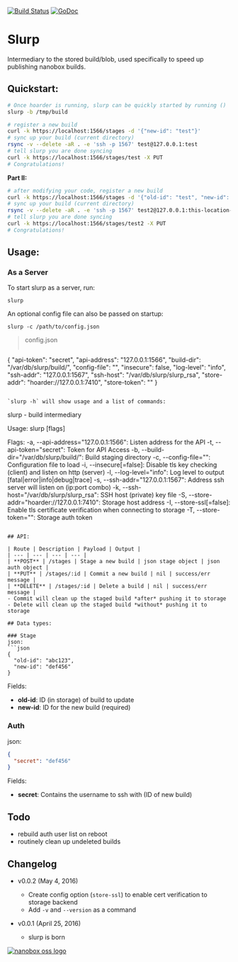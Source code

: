 [![Build Status](https://travis-ci.org/nanobox-io/slurp.svg)](https://travis-ci.org/nanobox-io/slurp)
[![GoDoc](https://godoc.org/github.com/nanobox-io/slurp?status.svg)](https://godoc.org/github.com/nanobox-io/slurp)

# Slurp
Intermediary to the stored build/blob, used specifically to speed up publishing nanobox builds.

## Quickstart:
```sh
# Once hoarder is running, slurp can be quickly started by running ()
slurp -b /tmp/build

# register a new build
curl -k https://localhost:1566/stages -d '{"new-id": "test"}'
# sync up your build (current directory)
rsync -v --delete -aR . -e 'ssh -p 1567' test@127.0.0.1:test
# tell slurp you are done syncing
curl -k https://localhost:1566/stages/test -X PUT
# Congratulations!
```
**Part II:**
```sh
# after modifying your code, register a new build
curl -k https://localhost:1566/stages -d '{"old-id": "test", "new-id": "test2"}'
# sync up your build (current directory)
rsync -v --delete -aR . -e 'ssh -p 1567' test2@127.0.0.1:this-location-really-doesnt-matter
# tell slurp you are done syncing
curl -k https://localhost:1566/stages/test2 -X PUT
# Congratulations!
```

## Usage:

### As a Server
To start slurp as a server, run:

`slurp`

An optional config file can also be passed on startup:

`slurp -c /path/to/config.json`

>config.json
>```json
{
  "api-token": "secret",
  "api-address": "127.0.0.1:1566",
  "build-dir": "/var/db/slurp/build/",
  "config-file": "",
  "insecure": false,
  "log-level": "info",
  "ssh-addr": "127.0.0.1:1567",
  "ssh-host": "/var/db/slurp/slurp_rsa",
  "store-addr": "hoarder://127.0.0.1:7410",
  "store-token": ""
}
```

`slurp -h` will show usage and a list of commands:

```
slurp - build intermediary

Usage:
  slurp [flags]

Flags:
  -a, --api-address="127.0.0.1:1566": Listen address for the API
  -t, --api-token="secret": Token for API Access
  -b, --build-dir="/var/db/slurp/build/": Build staging directory
  -c, --config-file="": Configuration file to load
  -i, --insecure[=false]: Disable tls key checking (client) and listen on http (server)
  -l, --log-level="info": Log level to output [fatal|error|info|debug|trace]
  -s, --ssh-addr="127.0.0.1:1567": Address ssh server will listen on (ip:port combo)
  -k, --ssh-host="/var/db/slurp/slurp_rsa": SSH host (private) key file
  -S, --store-addr="hoarder://127.0.0.1:7410": Storage host address
  -I, --store-ssl[=false]: Enable tls certificate verification when connecting to storage
  -T, --store-token="": Storage auth token
```

## API:

| Route | Description | Payload | Output |
| --- | --- | --- | --- |
| **POST** | /stages | Stage a new build | json stage object | json auth object |
| **PUT** | /stages/:id | Commit a new build | nil | success/err message |
| **DELETE** | /stages/:id | Delete a build | nil | success/err message |
- Commit will clean up the staged build *after* pushing it to storage
- Delete will clean up the staged build *without* pushing it to storage

## Data types:

### Stage
json:
```json
{
  "old-id": "abc123",
  "new-id": "def456"
}
```
Fields:
- **old-id**: ID (in storage) of build to update
- **new-id**: ID for the new build (required)

### Auth
json:
```json
{
  "secret": "def456"
}
```
Fields:
- **secret**: Contains the username to ssh with (ID of new build)

## Todo
- rebuild auth user list on reboot
- routinely clean up undeleted builds

## Changelog
- v0.0.2 (May 4, 2016)
  - Create config option (`store-ssl`) to enable cert verification to storage backend
  - Add `-v` and `--version` as a command

- v0.0.1 (April 25, 2016)
  - slurp is born

[![nanobox oss logo](http://nano-assets.gopagoda.io/open-src/nanobox-open-src.png)](http://nanobox.io/open-source)
